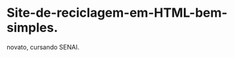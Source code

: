# Site-de-reciclagem-em-HTML-bem-simples.
novato, cursando SENAI.

<!DOCTYPE html>
<html lang="pt-br">
<head>
    <meta charset="UTF-8">
    <meta name="viewport" content="width=device-width, initial-scale=1.0">
    <title>Reciclagem - Escola Marechal Rondon</title>
    <style>
        :root {
            --primary-color: #2E8B57;
            --secondary-color: #3CB371;
            --light-green: #E8F5E9;
            --dark-green: #1B5E20;
            --text-color: #333;
            --white: #FFFFFF;
            --shadow: 0 4px 8px rgba(0,0,0,0.1);
        }
        
        body {
            font-family: 'Segoe UI', Tahoma, Geneva, Verdana, sans-serif;
            margin: 0;
            padding: 0;
            background-color: #f9f9f9;
            color: var(--text-color);
            line-height: 1.6;
        }
        
        .header {
            background: linear-gradient(135deg, var(--primary-color), var(--secondary-color));
            color: var(--white);
            padding: 40px 20px;
            text-align: center;
            position: relative;
            box-shadow: var(--shadow);
        }
        
        .header h1 {
            margin: 0;
            font-size: 2.8em;
            text-shadow: 2px 2px 4px rgba(0,0,0,0.2);
        }
        
        .header p {
            font-size: 1.3em;
            margin-top: 15px;
            opacity: 0.9;
        }
        
        .container {
            max-width: 1200px;
            margin: 30px auto;
            padding: 0 20px;
        }
        
        .hero-image {
            width: 100%;
            height: 450px;
            object-fit: cover;
            border-radius: 10px;
            margin-bottom: 40px;
            box-shadow: var(--shadow);
            transition: transform 0.3s;
            border: 5px solid var(--white);
        }
        
        .hero-image:hover {
            transform: scale(1.02);
        }
        
        .content-section {
            background-color: var(--white);
            padding: 35px;
            border-radius: 10px;
            margin-bottom: 50px;
            box-shadow: var(--shadow);
            transition: transform 0.3s;
            border-left: 5px solid var(--secondary-color);
        }
        
        .content-section:hover {
            transform: translateY(-5px);
            box-shadow: 0 10px 20px rgba(0,0,0,0.15);
        }
        
        .content-section h2 {
            color: var(--dark-green);
            border-bottom: 3px solid var(--secondary-color);
            padding-bottom: 12px;
            margin-top: 0;
            font-size: 2em;
        }
        
        .gallery {
            display: grid;
            grid-template-columns: repeat(auto-fill, minmax(280px, 1fr));
            gap: 25px;
            margin-top: 30px;
        }
        
        .gallery img {
            width: 100%;
            border-radius: 8px;
            transition: transform 0.3s, box-shadow 0.3s;
            box-shadow: 0 3px 6px rgba(0,0,0,0.1);
        }
        
        .gallery img:hover {
            transform: scale(1.05);
            box-shadow: 0 8px 16px rgba(0,0,0,0.2);
        }
        
        .video-container {
            position: relative;
            padding-bottom: 56.25%;
            height: 0;
            overflow: hidden;
            margin: 40px 0;
            border-radius: 10px;
            box-shadow: 0 8px 16px rgba(0,0,0,0.2);
        }
        
        .video-container iframe {
            position: absolute;
            top: 0;
            left: 0;
            width: 100%;
            height: 100%;
            border: none;
        }
        
        .menu {
            background-color: var(--dark-green);
            padding: 25px;
            border-radius: 10px;
            margin-bottom: 50px;
            box-shadow: var(--shadow);
        }
        
        .menu h3 {
            color: var(--white);
            margin-top: 0;
            font-size: 1.6em;
            border-bottom: 2px solid var(--secondary-color);
            padding-bottom: 12px;
            text-align: center;
        }
        
        .menu ul {
            list-style-type: none;
            padding: 0;
            margin: 20px 0 0 0;
            display: grid;
            grid-template-columns: repeat(auto-fill, minmax(300px, 1fr));
            gap: 15px;
        }
        
        .menu li {
            margin-bottom: 12px;
            background-color: rgba(255,255,255,0.1);
            padding: 12px;
            border-radius: 6px;
            transition: background-color 0.3s;
        }
        
        .menu li:hover {
            background-color: rgba(255,255,255,0.2);
        }
        
        .menu a {
            color: var(--white);
            text-decoration: none;
            transition: color 0.3s;
            font-size: 1.1em;
            display: block;
        }
        
        .menu a:hover {
            color: #C8E6C9;
        }
        
        .footer {
            background: linear-gradient(135deg, var(--dark-green), var(--primary-color));
            color: var(--white);
            text-align: center;
            padding: 30px;
            margin-top: 60px;
            box-shadow: 0 -4px 10px rgba(0,0,0,0.1);
        }
        
        .footer p {
            margin: 8px 0;
            font-size: 1.1em;
        }
        
        .author {
            font-style: italic;
            font-size: 1em;
            margin-top: 50px;
            text-align: center;
            color: #666;
            padding: 20px;
            background-color: var(--light-green);
            border-radius: 10px;
            box-shadow: 0 4px 8px rgba(0,0,0,0.05);
            border-top: 3px solid var(--secondary-color);
        }
        
        .recycling-methods {
            display: grid;
            grid-template-columns: repeat(auto-fill, minmax(280px, 1fr));
            gap: 30px;
            margin-top: 30px;
        }
        
        .method {
            background-color: var(--light-green);
            padding: 25px;
            border-radius: 10px;
            box-shadow: 0 3px 6px rgba(0,0,0,0.05);
            transition: transform 0.3s;
            border-left: 5px solid var(--secondary-color);
        }
        
        .method:hover {
            transform: translateY(-8px);
            box-shadow: 0 8px 16px rgba(0,0,0,0.15);
        }
        
        .method h3 {
            color: var(--dark-green);
            margin-top: 0;
            font-size: 1.4em;
        }
        
        .method p {
            margin-bottom: 0;
        }
        
        .importance-list {
            list-style-type: none;
            padding: 0;
        }
        
        .importance-list li {
            margin-bottom: 15px;
            padding-left: 30px;
            position: relative;
            font-size: 1.1em;
        }
        
        .importance-list li:before {
            content: "✓";
            color: var(--secondary-color);
            font-weight: bold;
            position: absolute;
            left: 0;
            font-size: 1.3em;
        }
        
        .color-code {
            display: flex;
            flex-wrap: wrap;
            gap: 20px;
            margin-top: 25px;
        }
        
        .color-item {
            display: flex;
            align-items: center;
            margin-bottom: 15px;
            background-color: var(--light-green);
            padding: 10px 15px;
            border-radius: 6px;
            box-shadow: 0 2px 4px rgba(0,0,0,0.05);
        }
        
        .color-box {
            width: 30px;
            height: 30px;
            border-radius: 6px;
            margin-right: 15px;
            border: 1px solid #ddd;
        }
        
        @media (max-width: 768px) {
            .header h1 {
                font-size: 2.2em;
            }
            
            .header p {
                font-size: 1.1em;
            }
            
            .content-section {
                padding: 25px;
            }
            
            .recycling-methods {
                grid-template-columns: 1fr;
            }
            
            .menu ul {
                grid-template-columns: 1fr;
            }
            
            .hero-image {
                height: 300px;
            }
        }
    </style>
</head>
<body>
    <div class="header">
        <h1>Reciclagem: Preservando Nosso Futuro</h1>
        <p>Projeto do Grêmio Estudantil da Escola Marechal Rondon - Ji-Paraná/RO</p>
    </div>
    
    <div class="container">
        <img src="https://www.portovelho.ro.gov.br/uploads/editor/capas/2024/02/1708624761ecoponto-parque-da-cidade-felipe-ribeiro-240222-00001.jpg" alt="Ecoponto em Ji-Paraná" class="hero-image">
        
        <div class="content-section" id="importancia">
            <h2>A Importância da Reciclagem</h2>
            <p>A reciclagem é um processo fundamental para a preservação do meio ambiente e a sustentabilidade do planeta. Através dela, transformamos materiais que seriam descartados como lixo em novos produtos, reduzindo a exploração de recursos naturais e diminuindo a poluição.</p>
            
            <p>Entre os principais benefícios da reciclagem estão:</p>
            <ul class="importance-list">
                <li>Redução da quantidade de lixo em aterros sanitários e lixões</li>
                <li>Economia de energia e recursos naturais</li>
                <li>Diminuição da poluição do ar, água e solo</li>
                <li>Geração de empregos na indústria da reciclagem</li>
                <li>Conscientização ambiental da população</li>
            </ul>
        </div>
        
        <div class="content-section" id="metodos">
            <h2>Métodos de Reciclagem</h2>
            <p>Existem diferentes métodos de reciclagem para cada tipo de material. Conheça os principais:</p>
            
            <div class="recycling-methods">
                <div class="method">
                    <h3>Reciclagem Mecânica</h3>
                    <p>Transformação física do resíduo em novos produtos. Comum para plásticos, metais e vidros. Representa cerca de 80% da reciclagem no Brasil.</p>
                </div>
                
                <div class="method">
                    <h3>Reciclagem Química</h3>
                    <p>Transformação molecular do material para produzir matéria-prima. Usada em plásticos complexos que não podem ser reciclados mecanicamente.</p>
                </div>
                
                <div class="method">
                    <h3>Reciclagem Energética</h3>
                    <p>Conversão do lixo em energia térmica ou elétrica através da incineração controlada. Requer cuidados com emissões de poluentes.</p>
                </div>
                
                <div class="method">
                    <h3>Compostagem</h3>
                    <p>Processo biológico de decomposição de matéria orgânica para produção de adubo. Reduz em até 50% o lixo doméstico.</p>
                </div>
            </div>
            
            <h3 style="margin-top: 40px;">Como Separar o Lixo Corretamente</h3>
            <p>No Brasil, utilizamos um sistema de cores para identificar os tipos de materiais recicláveis:</p>
            
            <div class="color-code">
                <div class="color-item">
                    <div class="color-box" style="background-color: #2F5597;"></div>
                    <span><strong>Azul:</strong> Papel e papelão</span>
                </div>
                <div class="color-item">
                    <div class="color-box" style="background-color: #ED1C24;"></div>
                    <span><strong>Vermelho:</strong> Plásticos</span>
                </div>
                <div class="color-item">
                    <div class="color-box" style="background-color: #22B14C;"></div>
                    <span><strong>Verde:</strong> Vidros</span>
                </div>
                <div class="color-item">
                    <div class="color-box" style="background-color: #FFD700;"></div>
                    <span><strong>Amarelo:</strong> Metais</span>
                </div>
                <div class="color-item">
                    <div class="color-box" style="background-color: #A67C52;"></div>
                    <span><strong>Marrom:</strong> Orgânicos</span>
                </div>
                <div class="color-item">
                    <div class="color-box" style="background-color: #7F7F7F;"></div>
                    <span><strong>Cinza:</strong> Não recicláveis</span>
                </div>
            </div>
        </div>
        
        <div class="menu">
            <h3>Links Úteis sobre Reciclagem</h3>
            <ul>
                <li><a href="https://www.reciclasampa.com.br" target="_blank">Recicla Sampa - Informações sobre reciclagem</a></li>
                <li><a href="https://www.ecycle.com.br" target="_blank">eCycle - Como reciclar diversos materiais</a></li>
                <li><a href="https://www.cempre.org.br" target="_blank">CEMPRE - Compromisso Empresarial para Reciclagem</a></li>
                <li><a href="https://www.mma.gov.br" target="_blank">Ministério do Meio Ambiente</a></li>
                <li><a href="https://www.recicloteca.org.br" target="_blank">Recicloteca - Centro de Informações sobre Reciclagem</a></li>
                <li><a href="https://www.rondonia.ro.gov.br/meio-ambiente" target="_blank">SEMA Rondônia - Secretaria de Meio Ambiente</a></li>
                <li><a href="https://www.ji-parana.ro.gov.br" target="_blank">Prefeitura Municipal de Ji-Paraná</a></li>
            </ul>
        </div>
        
        <div class="content-section" id="ji-parana">
            <h2>Ativismos em Ji-Paraná, Rondônia</h2>
            <p>Em nossa cidade, diversas iniciativas promovem a reciclagem e a conscientização ambiental. Conheça algumas delas:</p>
            
            <div class="recycling-methods">
                <div class="method">
                    <h3>Projeto Recicla Ji-Paraná</h3>
                    <p>Iniciativa da prefeitura em parceria com cooperativas de catadores que já recolheu mais de 500 toneladas de materiais recicláveis desde 2020. Atua em todos os bairros da cidade.</p>
                </div>
                
                <div class="method">
                    <h3>Feira de Troca Sustentável</h3>
                    <p>Realizada mensalmente no Parque Ecológico, onde moradores podem trocar materiais recicláveis por produtos da cesta básica ou mudas de plantas. Já beneficiou mais de 1.000 famílias.</p>
                </div>
                
                <div class="method">
                    <h3>EcoPontos</h3>
                    <p>Pontos de coleta espalhados pela cidade para descarte correto de eletrônicos, pilhas, baterias e óleo de cozinha usado. Mais de 10 toneladas já foram coletadas.</p>
                </div>
            </div>
            
            <h3 style="margin-top: 40px;">Como Participar</h3>
            <p>Você pode contribuir com essas iniciativas de várias formas:</p>
            <ul class="importance-list">
                <li>Separando corretamente seus resíduos recicláveis</li>
                <li>Participando das feiras de troca sustentável</li>
                <li>Levando materiais especiais aos Ecopontos</li>
                <li>Divulgando as ações em suas redes sociais</li>
                <li>Voluntariando-se nos mutirões de limpeza</li>
            </ul>
        </div>
        
        <div class="author">
            <p>Projeto do Grêmio Estudantil da Escola Marechal Rondon - Ji-Paraná/RO</p>
            <p>03/04/2025</p>
        </div>
    </div>
    
    <div class="footer">
        <p>© 2025 Lucas Domingues Piovezan Vieira - Todos os direitos reservados</p>
        <p>Ji-Paraná - Rondônia</p>
        <p>Contato do criador: +55 69 9257-7149</p>
    </div>
</body>
</html>
